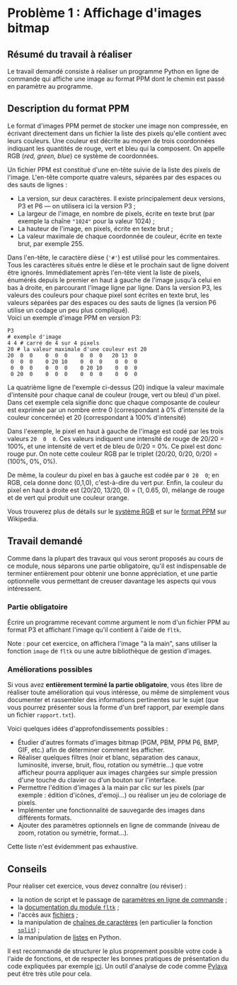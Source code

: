 # Problème 1 : Affichage d'images bitmap

## Résumé du travail à réaliser

Le travail demandé consiste à réaliser un programme Python en ligne de commande
qui affiche une image au format PPM dont le chemin est passé en paramètre au
programme.

## Description du format PPM

Le format d'images PPM permet de stocker une image non compressée, en écrivant
directement dans un fichier la liste des pixels qu'elle contient avec leurs
couleurs. Une couleur est décrite au moyen de trois coordonnées indiquant les
quantités de rouge, vert et bleu qui la composent. On appelle RGB (*red, green,
blue*) ce système de coordonnées.

Un fichier PPM est constitué d'une en-tête suivie de la liste des pixels de
l'image. L'en-tête comporte quatre valeurs, séparées par des espaces ou des
sauts de lignes :

-   La version, sur deux caractères. Il existe principalement deux versions, P3
    et P6 — on utilisera ici la version P3 ;
-   La largeur de l'image, en nombre de pixels, écrite en texte brut (par
    exemple la chaîne `"1024"` pour la valeur 1024) ;
-   La hauteur de l'image, en pixels, écrite en texte brut ;
-   La valeur maximale de chaque coordonnée de couleur, écrite en texte brut,
    par exemple 255.

Dans l'en-tête, le caractère dièse (`'#'`) est utilisé pour les commentaires.
Tous les caractères situés entre le dièse et le prochain saut de ligne doivent
être ignorés.
Immédiatement après l'en-tête vient la liste de pixels, énumérés depuis le
premier en haut à gauche de l'image jusqu'à celui en bas à droite, en
parcourant l'image ligne par ligne.
Dans la version P3, les valeurs des couleurs pour chaque pixel sont écrites en
texte brut, les valeurs séparées par des espaces ou des sauts de lignes (la
version P6 utilise un codage un peu plus compliqué).  
Voici un exemple d'image PPM en version P3:

```
P3
# exemple d'image
4 4 # carré de 4 sur 4 pixels
20 # la valeur maximale d'une couleur est 20
20  0  0    0  0  0    0  0  0   20 13  0
 0  0  0    0 20 10    0  0  0    0  0  0
 0  0  0    0  0  0    0 20 10    0  0  0
 0 20  0    0  0  0    0  0  0    0  0  0
```

La quatrième ligne de l'exemple ci-dessus (20) indique la valeur maximale
d'intensité pour chaque canal de couleur (rouge, vert ou bleu) d'un pixel. Dans
cet exemple cela signifie donc que chaque composante de couleur est exprimée
par un nombre entre 0 (correspondant à 0% d'intensité de la couleur concernée)
et 20 (correspondant à 100% d'intensité)

Dans l'exemple, le pixel en haut à gauche de l'image est codé par les trois
valeurs `20  0  0`. Ces valeurs indiquent une intensité de rouge de 20/20 =
100%, et une intensité de vert et de bleu de 0/20 = 0%. Ce pixel est donc
rouge pur. On note cette couleur RGB par le triplet 
(20/20, 0/20, 0/20) = (100%, 0%, 0%). 

De même, la couleur du pixel en bas à gauche est codée par `0 20  0`; en RGB,
cela donne donc (0,1,0), c'est-à-dire du vert pur. Enfin, la couleur du pixel
en haut à droite est (20/20, 13/20, 0) = (1, 0.65, 0), mélange de rouge et de
vert qui produit une couleur orange.

Vous trouverez plus de détails sur le [système
RGB](https://fr.wikipedia.org/wiki/Rouge_vert_bleu) et sur le [format
PPM](https://fr.wikipedia.org/wiki/Portable_pixmap) sur Wikipedia.

## Travail demandé

Comme dans la plupart des travaux qui vous seront proposés au cours de ce
module, nous séparons une partie obligatoire, qu'il est indispensable de
terminer entièrement pour obtenir une bonne appréciation, et une partie
optionnelle vous permettant de creuser davantage les aspects qui vous
intéressent.

### Partie obligatoire

Écrire un programme recevant comme argument le nom d'un fichier PPM au format
P3 et affichant l'image qu'il contient à l'aide de `fltk`. 

Note : pour cet exercice, on affichera l'image "à la main", sans utiliser la
fonction `image` de `fltk` ou une autre bibliothèque de gestion d'images.

### Améliorations possibles

Si vous avez **entièrement terminé la partie obligatoire**, vous êtes libre de
réaliser toute amélioration qui vous intéresse, ou même de simplement vous
documenter et rassembler des informations pertinentes sur le sujet (que vous
pourrez présenter sous la forme d'un bref rapport, par exemple dans un fichier
`rapport.txt`).

Voici quelques idées d'approfondissements possibles :

- Étudier d'autres formats d'images bitmap (PGM, PBM, PPM P6, BMP, GIF, etc.)
  afin de déterminer comment les afficher.
- Réaliser quelques filtres (noir et blanc, séparation des canaux, luminosité,
  inverse, bruit, flou, rotation ou symétrie...) que votre afficheur pourra
  appliquer aux images chargées sur simple pression d'une touche du clavier ou
  d'un bouton sur l'interface.
- Permettre l'édition d'images à la main par clic sur les pixels (par exemple :
  édition d'icônes, d'emoji...) ou réaliser un jeu de coloriage de pixels.
- Implémenter une fonctionnalité de sauvegarde des images dans différents
  formats.
- Ajouter des paramètres optionnels en ligne de commande (niveau de zoom,
  rotation ou symétrie, format...).

Cette liste n'est évidemment pas exhaustive.

## Conseils

Pour réaliser cet exercice, vous devez connaître (ou réviser) :
- la notion de script et le passage de [paramètres en ligne de
  commande](https://docs.python.org/fr/3/tutorial/stdlib.html#command-line-arguments) ;
- la [documentation du module `fltk`](https://antoinemeyer.frama.io/fltk/) ;
- l'accès aux
  [fichiers](https://docs.python.org/fr/3/tutorial/inputoutput.html#reading-and-writing-files) ;
- la manipulation de [chaînes de
  caractères](https://docs.python.org/fr/3/tutorial/introduction.html#strings)
  (en particulier la fonction
  [`split`](https://docs.python.org/fr/3/library/stdtypes.html#str.split)) ;
- la manipulation de
  [listes](https://docs.python.org/fr/3/tutorial/introduction.html#lists) en
  Python.

Il est recommandé de structurer le plus proprement possible votre code à l'aide
de fonctions, et de respecter les bonnes pratiques de présentation du code
expliquées par exemple
[ici](https://web.archive.org/web/20240416055417/https://python.sdv.u-paris.fr/15_bonnes_pratiques/). Un outil
d'analyse de code comme [Pylava](https://pylavadocs.readthedocs.io/en/latest/)
peut être très utile pour cela.
